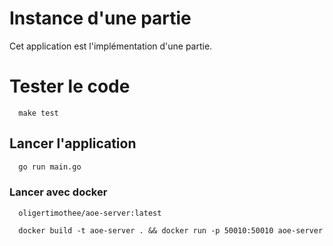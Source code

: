 # Instance d'une partie

Cet application est l'implémentation d'une partie.

# Tester le code

  ```
    make test
  ```

## Lancer l'application

```sh
  go run main.go
```

### Lancer avec docker

  ```
    oligertimothee/aoe-server:latest
  ```

  ```
    docker build -t aoe-server . && docker run -p 50010:50010 aoe-server
  ```


